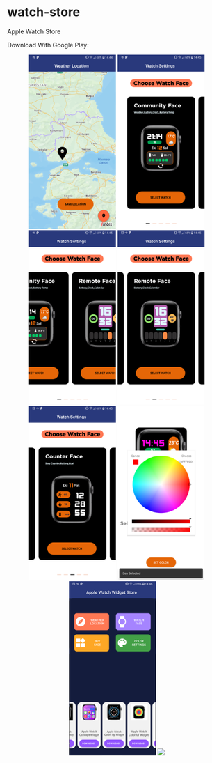 # watch-store
Apple Watch Store

Download With Google Play:


<p align="center">
<a href = ""><img src="https://github.com/mahmut-salih-cicek/watch-store/blob/main/Screenshot_20220418-144458.png?raw=true" width="200px"></a>
<a href = ""><img src="https://github.com/mahmut-salih-cicek/watch-store/blob/main/Screenshot_20220418-144508.png?raw=true" width="200px"></a>
<a href = ""><img src="https://github.com/mahmut-salih-cicek/watch-store/blob/main/Screenshot_20220418-144517.png?raw=true" width="200px"></a>
<a href = ""><img src="https://github.com/mahmut-salih-cicek/watch-store/blob/main/Screenshot_20220418-144521.png?raw=true" width="200px"></a>
 <a href = ""><img src="https://github.com/mahmut-salih-cicek/watch-store/blob/main/Screenshot_20220418-144525.png?raw=true" width="200px"></a>
  <a href = ""><img src="https://github.com/mahmut-salih-cicek/watch-store/blob/main/Screenshot_20220418-144558.png?raw=true" width="200px"></a>
   <a href = ""><img src="https://github.com/mahmut-salih-cicek/watch-store/blob/main/Screenshot_20220418-144626.png?raw=true" width="200px"></a>
    <a href = ""><img src="https://play-lh.googleusercontent.com/RbSKkIwcqWEXCyobnLsiFTS7oJvdKJ5ghsb3npZixedIFyPfTDJfIRun57qYgTLl4oQ=w1440-h620" width="200px"></a>
 
</p>

